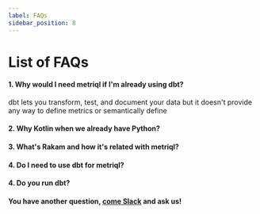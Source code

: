 ```yaml
---
label: FAQs
sidebar_position: 8
---
```


# List of FAQs

#### 1. Why would I need metriql if I'm already using dbt?

dbt lets you transform, test, and document your data but it doesn't provide any way to define metrics or semantically define

#### 2. Why Kotlin when we already have Python?

#### 3. What's Rakam and how it's related with metriql?

#### 4. Do I need to use dbt for metriql?

#### 4. Do you run dbt?



#### You have another question, [come Slack](https://community.metriql.com) and ask us!